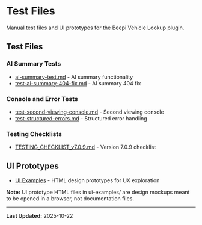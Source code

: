 # Test Files

Manual test files and UI prototypes for the Beepi Vehicle Lookup plugin.

## Test Files

### AI Summary Tests
- [ai-summary-test.md](./ai-summary-test.md) - AI summary functionality
- [test-ai-summary-404-fix.md](./test-ai-summary-404-fix.md) - AI summary 404 fix

### Console and Error Tests
- [test-second-viewing-console.md](./test-second-viewing-console.md) - Second viewing console
- [test-structured-errors.md](./test-structured-errors.md) - Structured error handling

### Testing Checklists
- [TESTING_CHECKLIST_v7.0.9.md](./TESTING_CHECKLIST_v7.0.9.md) - Version 7.0.9 checklist

## UI Prototypes

- [UI Examples](./ui-examples/README.md) - HTML design prototypes for UX exploration

**Note:** UI prototype HTML files in ui-examples/ are design mockups meant to be opened in a browser, not documentation files.

---

**Last Updated:** 2025-10-22